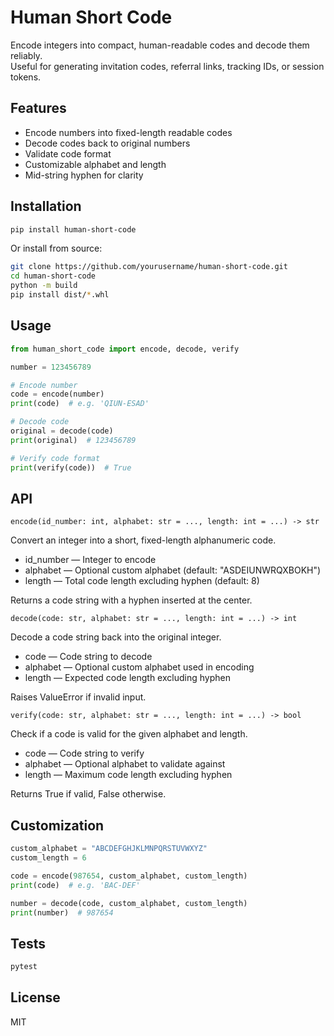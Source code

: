 # Human Short Code

Encode integers into compact, human-readable codes and decode them reliably.  
Useful for generating invitation codes, referral links, tracking IDs, or session tokens.

## Features

- Encode numbers into fixed-length readable codes  
- Decode codes back to original numbers  
- Validate code format  
- Customizable alphabet and length  
- Mid-string hyphen for clarity  

## Installation

```bash
pip install human-short-code
```

Or install from source:

```bash
git clone https://github.com/yourusername/human-short-code.git
cd human-short-code
python -m build
pip install dist/*.whl
```

## Usage

```python
from human_short_code import encode, decode, verify

number = 123456789

# Encode number
code = encode(number)
print(code)  # e.g. 'QIUN-ESAD'

# Decode code
original = decode(code)
print(original)  # 123456789

# Verify code format
print(verify(code))  # True
```

## API

`encode(id_number: int, alphabet: str = ..., length: int = ...) -> str`

Convert an integer into a short, fixed-length alphanumeric code.

- id_number — Integer to encode
- alphabet — Optional custom alphabet (default: "ASDEIUNWRQXBOKH")
- length — Total code length excluding hyphen (default: 8)

Returns a code string with a hyphen inserted at the center.

`decode(code: str, alphabet: str = ..., length: int = ...) -> int`

Decode a code string back into the original integer.

- code — Code string to decode
- alphabet — Optional custom alphabet used in encoding
- length — Expected code length excluding hyphen

Raises ValueError if invalid input.

`verify(code: str, alphabet: str = ..., length: int = ...) -> bool`

Check if a code is valid for the given alphabet and length.

- code — Code string to verify
- alphabet — Optional alphabet to validate against
- length — Maximum code length excluding hyphen

Returns True if valid, False otherwise.

## Customization

```python
custom_alphabet = "ABCDEFGHJKLMNPQRSTUVWXYZ"
custom_length = 6

code = encode(987654, custom_alphabet, custom_length)
print(code)  # e.g. 'BAC-DEF'

number = decode(code, custom_alphabet, custom_length)
print(number)  # 987654
```

## Tests

```bash
pytest
```

## License

MIT
